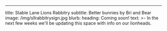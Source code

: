 ---
title: Stable Lane Lions Rabbitry
subtitle: Better bunnies by Bri and Bear
image: /img/sllrabbitrysign.jpg
blurb:
  heading: Coming soon!
  text: >-
    In the next few weeks we'll be updating this space with info on our
    lionheads.

